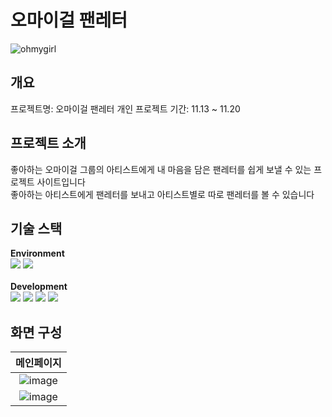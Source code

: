 # 오마이걸 팬레터 
![ohmygirl](https://github.com/BLACKPA1NT/NBC_fanletter/assets/127959356/c4db6d32-c4d7-41b5-a9e0-46aa99948257)

## 개요
프로젝트명: 오마이걸 팬레터
개인 프로젝트 기간: 11.13 ~ 11.20

## 프로젝트 소개
좋아하는 오마이걸 그룹의 아티스트에게 내 마음을 담은 팬레터를 쉽게 보낼 수 있는 프로젝트 사이트입니다 </br>
좋아하는 아티스트에게 팬레터를 보내고 아티스트별로 따로 팬레터를 볼 수 있습니다

## 기술 스택
**Environment** </br>
<img src="https://img.shields.io/badge/git-F05032?style=for-the-badge&logo=git&logoColor=white"> <img src="https://img.shields.io/badge/github-181717?style=for-the-badge&logo=github&logoColor=white"> </br>
</br>
**Development**</br>
<img src="https://img.shields.io/badge/html5-E34F26?style=for-the-badge&logo=html5&logoColor=white"> <img src="https://img.shields.io/badge/css-1572B6?style=for-the-badge&logo=css3&logoColor=white"> <img src="https://img.shields.io/badge/javascript-F7DF1E?style=for-the-badge&logo=javascript&logoColor=black"> <img src="https://img.shields.io/badge/react-61DAFB?style=for-the-badge&logo=react&logoColor=black">

## 화면 구성
|메인페이지|
|:---:|
|![image](https://github.com/BLACKPA1NT/NBC_fanletter/assets/127959356/8f54b947-be19-4c12-bcd0-07106de41402)
|![image](https://github.com/BLACKPA1NT/NBC_fanletter/assets/127959356/3e02e5dc-10f3-4713-bcee-40f9ac3c7994)
